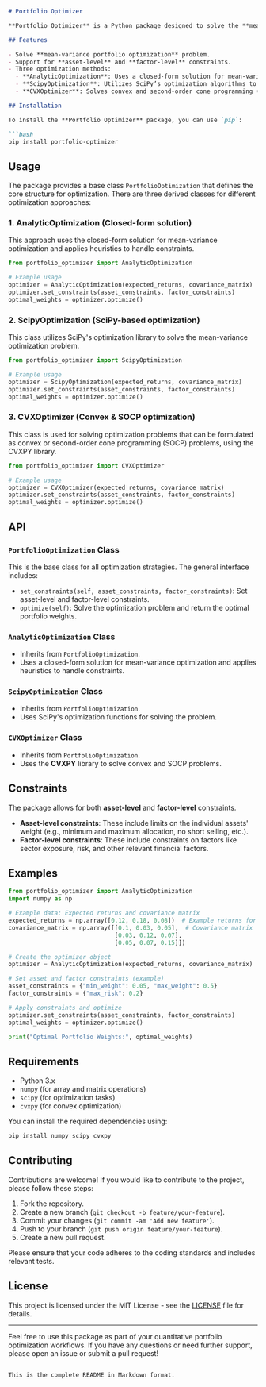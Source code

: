 ```markdown
# Portfolio Optimizer

**Portfolio Optimizer** is a Python package designed to solve the **mean-variance portfolio optimization** problem in quantitative finance. This package allows for optimization with the ability to apply constraints at both the asset and factor levels. It provides different methods for portfolio optimization, including closed-form solutions, heuristic methods, and optimization algorithms.

## Features

- Solve **mean-variance portfolio optimization** problem.
- Support for **asset-level** and **factor-level** constraints.
- Three optimization methods:
  - **AnalyticOptimization**: Uses a closed-form solution for mean-variance optimization and heuristics for applying constraints.
  - **ScipyOptimization**: Utilizes SciPy’s optimization algorithms to solve the problem.
  - **CVXOptimizer**: Solves convex and second-order cone programming (SOCP) problems.

## Installation

To install the **Portfolio Optimizer** package, you can use `pip`:

```bash
pip install portfolio-optimizer
```

## Usage

The package provides a base class `PortfolioOptimization` that defines the core structure for optimization. There are three derived classes for different optimization approaches:

### 1. **AnalyticOptimization** (Closed-form solution)

This approach uses the closed-form solution for mean-variance optimization and applies heuristics to handle constraints.

```python
from portfolio_optimizer import AnalyticOptimization

# Example usage
optimizer = AnalyticOptimization(expected_returns, covariance_matrix)
optimizer.set_constraints(asset_constraints, factor_constraints)
optimal_weights = optimizer.optimize()
```

### 2. **ScipyOptimization** (SciPy-based optimization)

This class utilizes SciPy's optimization library to solve the mean-variance optimization problem.

```python
from portfolio_optimizer import ScipyOptimization

# Example usage
optimizer = ScipyOptimization(expected_returns, covariance_matrix)
optimizer.set_constraints(asset_constraints, factor_constraints)
optimal_weights = optimizer.optimize()
```

### 3. **CVXOptimizer** (Convex & SOCP optimization)

This class is used for solving optimization problems that can be formulated as convex or second-order cone programming (SOCP) problems, using the CVXPY library.

```python
from portfolio_optimizer import CVXOptimizer

# Example usage
optimizer = CVXOptimizer(expected_returns, covariance_matrix)
optimizer.set_constraints(asset_constraints, factor_constraints)
optimal_weights = optimizer.optimize()
```

## API

### `PortfolioOptimization` Class

This is the base class for all optimization strategies. The general interface includes:

- `set_constraints(self, asset_constraints, factor_constraints)`: Set asset-level and factor-level constraints.
- `optimize(self)`: Solve the optimization problem and return the optimal portfolio weights.

### `AnalyticOptimization` Class

- Inherits from `PortfolioOptimization`.
- Uses a closed-form solution for mean-variance optimization and applies heuristics to handle constraints.

### `ScipyOptimization` Class

- Inherits from `PortfolioOptimization`.
- Uses SciPy's optimization functions for solving the problem.

### `CVXOptimizer` Class

- Inherits from `PortfolioOptimization`.
- Uses the **CVXPY** library to solve convex and SOCP problems.

## Constraints

The package allows for both **asset-level** and **factor-level** constraints.

- **Asset-level constraints**: These include limits on the individual assets' weight (e.g., minimum and maximum allocation, no short selling, etc.).
- **Factor-level constraints**: These include constraints on factors like sector exposure, risk, and other relevant financial factors.

## Examples

```python
from portfolio_optimizer import AnalyticOptimization
import numpy as np

# Example data: Expected returns and covariance matrix
expected_returns = np.array([0.12, 0.18, 0.08])  # Example returns for 3 assets
covariance_matrix = np.array([[0.1, 0.03, 0.05],  # Covariance matrix
                              [0.03, 0.12, 0.07],
                              [0.05, 0.07, 0.15]])

# Create the optimizer object
optimizer = AnalyticOptimization(expected_returns, covariance_matrix)

# Set asset and factor constraints (example)
asset_constraints = {"min_weight": 0.05, "max_weight": 0.5}
factor_constraints = {"max_risk": 0.2}

# Apply constraints and optimize
optimizer.set_constraints(asset_constraints, factor_constraints)
optimal_weights = optimizer.optimize()

print("Optimal Portfolio Weights:", optimal_weights)
```

## Requirements

- Python 3.x
- `numpy` (for array and matrix operations)
- `scipy` (for optimization tasks)
- `cvxpy` (for convex optimization)
  
You can install the required dependencies using:

```bash
pip install numpy scipy cvxpy
```

## Contributing

Contributions are welcome! If you would like to contribute to the project, please follow these steps:

1. Fork the repository.
2. Create a new branch (`git checkout -b feature/your-feature`).
3. Commit your changes (`git commit -am 'Add new feature'`).
4. Push to your branch (`git push origin feature/your-feature`).
5. Create a new pull request.

Please ensure that your code adheres to the coding standards and includes relevant tests.

## License

This project is licensed under the MIT License - see the [LICENSE](LICENSE) file for details.

---

Feel free to use this package as part of your quantitative portfolio optimization workflows. If you have any questions or need further support, please open an issue or submit a pull request!
```

This is the complete README in Markdown format.